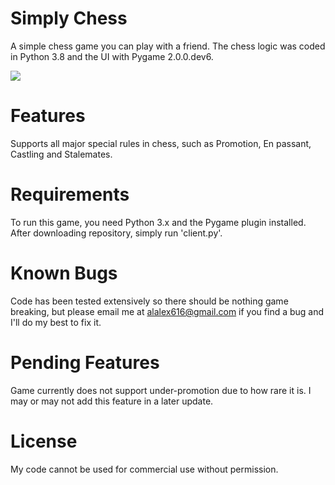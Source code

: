 # Simply Chess
A simple chess game you can play with a friend. The chess logic was coded in 
Python 3.8 and the UI with Pygame 2.0.0.dev6.

![](chess.gif)

# Features
Supports all major special rules in chess, such as Promotion, En passant, 
Castling and Stalemates.

# Requirements
To run this game, you need Python 3.x and the Pygame plugin installed.
After downloading repository, simply run 'client.py'.

# Known Bugs
Code has been tested extensively so there should be nothing game breaking, but
please email me at alalex616@gmail.com if you find a bug and I'll do my best to
fix it.

# Pending Features
Game currently does not support under-promotion due to how rare it is. I may or
may not add this feature in a later update.

# License
My code cannot be used for commercial use without permission.
